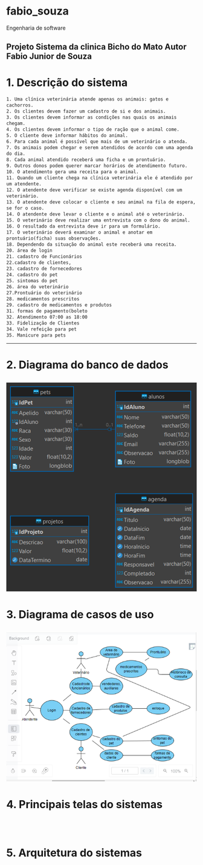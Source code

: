 # fabio_souza
Engenharia de software 
 
Projeto  Sistema da clinica
Bicho do Mato
Autor Fabio Junior de Souza
---
# 1. Descrição do sistema 

    1. Uma clínica veterinária atende apenas os animais: gatos e cachorros. 
    2. Os clientes devem fazer um cadastro de si e dos animais. 
    3. Os clientes devem informar as condições nas quais os animais chegam. 
    4. Os clientes devem informar o tipo de ração que o animal come. 
    5. O cliente deve informar hábitos do animal. 
    6. Para cada animal é possível que mais de um veterinário o atenda. 
    7. Os animais podem chegar e serem atendidos de acordo com uma agenda do dia. 
    8. Cada animal atendido receberá uma ficha e um prontuário. 
    9. Outros donos podem querer marcar horários de atendimento futuro. 
    10. O atendimento gera uma receita para o animal. 
    11. Quando um cliente chega na clínica veterinária ele é atendido por um atendente. 
    12. O atendente deve verificar se existe agenda disponível com um veterinário. 
    13. O atendente deve colocar o cliente e seu animal na fila de espera, se for o caso. 
    14. O atendente deve levar o cliente e o animal até o veterinário. 
    15. O veterinário deve realizar uma entrevista com o dono do animal. 
    16. O resultado da entrevista deve ir para um formulário. 
    17. O veterinário deverá examinar o animal e anotar em prontuário(ficha) suas observações. 
    18. Dependendo da situação do animal este receberá uma receita.
    20. área de login
    21. cadastro de Funcionários
    22.cadastro de clientes,
    23. cadastro de fornecedores
    24. cadastro do pet
    25. sintomas do pet
    26. área do veterinário 
    27.Prontuário do veterinário 
    28. medicamentos prescritos 
    29. cadastro de medicamentos e produtos 
    31. formas de pagamento(boleto
    32. Atendimento 07:00 as 18:00 
    33. Fidelização de Clientes 
    34. Vale refeição para pet
    35. Manicure para pets

---
# 2. Diagrama do banco de dados



![Diagrama](https://github.com/FabioJrdeSouza/fabio_souza/blob/main/imagens/diagrama1.png?raw=true)
---
# 3. Diagrama de casos de uso

![](https://github.com/FabioJrdeSouza/fabio_souza/blob/main/imagens/diagrama%20casos%20de%20uso.png)
---
# 4. Principais telas do sistemas 

![]()
---
# 5. Arquitetura do sistemas 

![]()